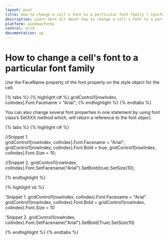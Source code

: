 ```yaml
---
layout: post
title: How to change a cell's font to a particular font family | Syncfusion
description: Learn here all about how to change a cell's font to a particular font family of Syncfusion Windows Forms Gridcontrol and more.
platform: windowsforms
control: Grid
documentation: ug
---
```


# How to change a cell's font to a particular font family

Use the FaceName property of the font property on the style object for the cell.

{% tabs %}
{% highlight c# %}
gridControl1[rowIndex, colIndex].Font.Facename = "Arial";
{% endhighlight  %}
{% endtabs %}

You can also change several font properties in one statement by using font class’s SetXXX method which, will return a reference to the font object. 

{% tabs %}
{% highlight c# %}

//Snippet 1.  
gridControl1[rowIndex, colIndex].Font.Facename = "Arial";
gridControl1[rowIndex, colIndex].Font.Bold = true;
gridControl1[rowIndex, colIndex].Font.Size = 10;

//Snippet 2.
gridControl1[rowIndex, colIndex].Font.SetFacename("Arial").SetBold(true).SetSize(10);

{% endhighlight  %}

{% highlight vb %}

'Snippet 1. 
gridControl1(rowIndex, colIndex).Font.Facename = "Arial"
gridControl1(rowIndex, colIndex).Font.Bold = 
gridControl1(rowIndex, colIndex).Font.Size = 10

'Snippet 2.
gridControl1(rowIndex, colIndex).Font.SetFacename("Arial").SetBold(True).SetSize(10)

{% endhighlight  %}
{% endtabs %}